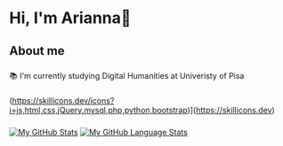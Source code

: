 <h1 align="left">Hi, I'm Arianna👋</h1>

###

<h2 align="left">About me</h2>

###

<p align="left">📚 I'm currently studying Digital Humanities at Univeristy of Pisa</p>

###


(https://skillicons.dev/icons?i=js,html,css,jQuery,mysql,php,python,bootstrap)](https://skillicons.dev)


###

[![My GitHub Stats](https://github-readme-stats.vercel.app/api/?username=ariannacalloni&count_private=true&theme=tokyonight&showicons=true)]()
[![My GitHub Language Stats](https://github-readme-stats.vercel.app/api/top-langs/?username=ariannacalloni&langs_count=5&theme=tokyonight)]()
###


